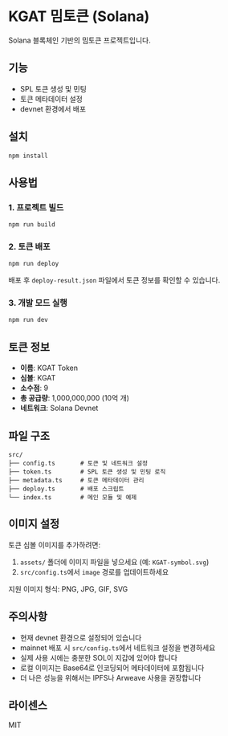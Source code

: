 # KGAT 밈토큰 (Solana)

Solana 블록체인 기반의 밈토큰 프로젝트입니다.

## 기능

- SPL 토큰 생성 및 민팅
- 토큰 메타데이터 설정
- devnet 환경에서 배포

## 설치

```bash
npm install
```

## 사용법

### 1. 프로젝트 빌드
```bash
npm run build
```

### 2. 토큰 배포
```bash
npm run deploy
```

배포 후 `deploy-result.json` 파일에서 토큰 정보를 확인할 수 있습니다.

### 3. 개발 모드 실행
```bash
npm run dev
```

## 토큰 정보

- **이름**: KGAT Token
- **심볼**: KGAT
- **소수점**: 9
- **총 공급량**: 1,000,000,000 (10억 개)
- **네트워크**: Solana Devnet

## 파일 구조

```
src/
├── config.ts       # 토큰 및 네트워크 설정
├── token.ts        # SPL 토큰 생성 및 민팅 로직
├── metadata.ts     # 토큰 메타데이터 관리
├── deploy.ts       # 배포 스크립트
└── index.ts        # 메인 모듈 및 예제
```

## 이미지 설정

토큰 심볼 이미지를 추가하려면:

1. `assets/` 폴더에 이미지 파일을 넣으세요 (예: `KGAT-symbol.svg`)
2. `src/config.ts`에서 `image` 경로를 업데이트하세요

지원 이미지 형식: PNG, JPG, GIF, SVG

## 주의사항

- 현재 devnet 환경으로 설정되어 있습니다
- mainnet 배포 시 `src/config.ts`에서 네트워크 설정을 변경하세요
- 실제 사용 시에는 충분한 SOL이 지갑에 있어야 합니다
- 로컬 이미지는 Base64로 인코딩되어 메타데이터에 포함됩니다
- 더 나은 성능을 위해서는 IPFS나 Arweave 사용을 권장합니다

## 라이센스

MIT
